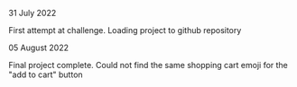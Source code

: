 31 July 2022

First attempt at challenge. Loading project to github repository


05 August 2022

Final project complete. Could not find the same shopping cart emoji for the "add to cart" button